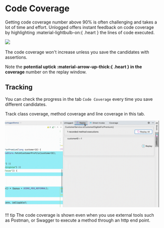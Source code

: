 # Code Coverage

Getting code coverage number above 90% is often challenging and takes a lot of time and effort. Unlogged offers instant feedback on code coverage by highlighting :material-lightbulb-on:{ .heart } the lines of code executed. 

![](assets/images/coverage1.gif)

The code coverage won't increase unless you save the candidates with assertions. 

Note the **potential uptick :material-arrow-up-thick:{ .heart } in the coverage** number on the replay window.


## Tracking 

You can check the progress in the tab ```Code Coverage``` every time you save different candidates.

Track class coverage, method coverage and line coverage in this tab.

![](assets/images/coverage2.gif)

!!! tip
	The code coverage is shown even when you use external tools such as Postman, or Swagger to execute a method through an http end point.
